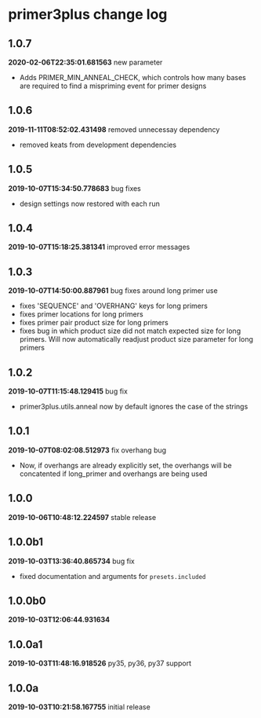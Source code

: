 # primer3plus change log
## 1.0.7
**2020-02-06T22:35:01.681563**
new parameter

 - Adds PRIMER_MIN_ANNEAL_CHECK, which controls how many bases are required to find a mispriming event for primer designs


## 1.0.6
**2019-11-11T08:52:02.431498**
removed unnecessay dependency

 - removed keats from development dependencies


## 1.0.5
**2019-10-07T15:34:50.778683**
bug fixes

 - design settings now restored with each run


## 1.0.4
**2019-10-07T15:18:25.381341**
improved error messages




## 1.0.3
**2019-10-07T14:50:00.887961**
bug fixes around long primer use

 - fixes 'SEQUENCE' and 'OVERHANG' keys for long primers
 - fixes primer locations for long primers
 - fixes primer pair product size for long primers
 - fixes bug in which product size did not match expected size for long primers. Will now automatically readjust product size parameter for long primers


## 1.0.2
**2019-10-07T11:15:48.129415**
bug fix

 - primer3plus.utils.anneal now by default ignores the case of the strings


## 1.0.1
**2019-10-07T08:02:08.512973**
fix overhang bug

 - Now, if overhangs are already explicitly set, the overhangs will be concatented if long_primer and overhangs are being used


## 1.0.0
**2019-10-06T10:48:12.224597**
stable release




## 1.0.0b1
**2019-10-03T13:36:40.865734**
bug fix

 - fixed documentation and arguments for `presets.included`


## 1.0.0b0
**2019-10-03T12:06:44.931634**





## 1.0.0a1
**2019-10-03T11:48:16.918526**
py35, py36, py37 support




## 1.0.0a
**2019-10-03T10:21:58.167755**
initial release


